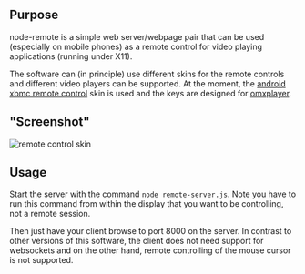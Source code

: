 ## Purpose

node-remote is a simple web server/webpage pair that can be used (especially on
mobile phones) as a remote control for video playing applications (running under
X11).

The software can (in principle) use different skins for the remote controls and
different video players can be supported. At the moment, the [android xbmc remote
control](https://code.google.com/p/android-xbmcremote/) skin is used and the
keys are designed for [omxplayer](https://github.com/huceke/omxplayer).

## "Screenshot"

![remote control
skin](https://raw.github.com/peter-x/node-remote/master/remote_portrait.png)


## Usage

Start the server with the command `node remote-server.js`. Note you have to run
this command from within the display that you want to be controlling, not a
remote session.

Then just have your client browse to port 8000 on the server. In contrast to
other versions of this software, the client does not need support for websockets
and on the other hand, remote controlling of the mouse cursor is not supported.
